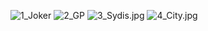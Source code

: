 ![1_Joker]({{site.baseurl}}/src/files/images/1_Joker.jpg)
![2_GP]({{site.baseurl}}/src/files/images/2_GP.jpg)
![3_Sydis.jpg]({{site.baseurl}}/src/files/images/3_Sydis.jpg)
![4_City.jpg]({{site.baseurl}}/src/files/images/4_City.jpg)
